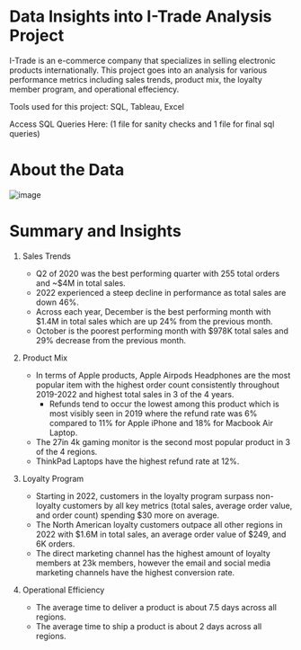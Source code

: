 # Data Insights into I-Trade Analysis Project
I-Trade is an e-commerce company that specializes in selling electronic products internationally. This project goes into an analysis for various performance metrics including sales trends, product mix, the loyalty member program, and operational effeciency.

Tools used for this project: SQL, Tableau, Excel

Access SQL Queries Here: (1 file for sanity checks and 1 file for final sql queries)

# About the Data

![image](https://github.com/Allizae/Portfolio/assets/139420330/a36b97e8-57d9-4ab7-a329-0b6dab98a710)

# Summary and Insights
1. Sales Trends
   - Q2 of 2020 was the best performing quarter with 255 total orders and ~$4M in total sales.
   - 2022 experienced a steep decline in performance as total sales are down 46%.
   - Across each year, December is the best performing month with $1.4M in total sales which are up 24% from the previous month.
   - October is the poorest performing month with $978K total sales and 29% decrease from the previous month.
     
3. Product Mix
   - In terms of Apple products, Apple Airpods Headphones are the most popular item with the highest order count consistently throughout 2019-2022 and highest total sales in 3 of the 4 years.
      - Refunds tend to occur the lowest among this product which is most visibly seen in 2019 where the refund rate was 6% compared to 11% for Apple iPhone and 18% for Macbook Air Laptop.
   - The 27in 4k gaming monitor is the second most popular product in 3 of the 4 regions.
   - ThinkPad Laptops have the highest refund rate at 12%.
     
5. Loyalty Program
   - Starting in 2022, customers in the loyalty program surpass non-loyalty customers by all key metrics (total sales, average order value, and order count) spending $30 more on average.
   - The North American loyalty customers outpace all other regions in 2022 with $1.6M in total sales, an average order value of $249, and 6K orders.
   - The direct marketing channel has the highest amount of loyalty members at 23k members, however the email and social media marketing channels have the highest conversion rate.
     
6. Operational Efficiency
   - The average time to deliver a product is about 7.5 days across all regions.
   - The average time to ship a product is about 2 days across all regions.

